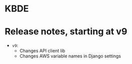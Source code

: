 KBDE
===


# Release notes, starting at v9

- `v9`:
  - Changes API client lib
  - Changes AWS variable names in Django settings
